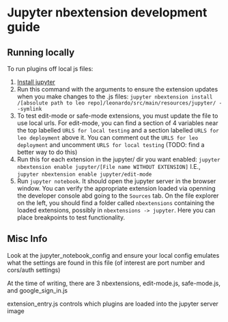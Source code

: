 # Jupyter nbextension development guide

## Running locally
To run plugins off local js files:
1. [Install jupyter](https://jupyter.org/install)
2. Run this command with the arguments to ensure the extension updates when you make changes to the .js files: `jupyter nbextension install /[absolute path to leo repo]/leonardo/src/main/resources/jupyter/ --symlink`
3. To test edit-mode or safe-mode extensions, you must update the file to use local urls. For edit-mode, you can find a section of 4 variables near the top labelled `URLS for local testing` and a section labelled `URLS for leo deployment` above it. You can comment out the `URLS for leo deployment` and uncomment  `URLS for local testing` (TODO: find a better way to do this)
4. Run this for each extension in the jupyter/ dir you want enabled: ```jupyter nbextension enable jupyter/[File name WITHOUT EXTENSION]``` I.E., `jupyter nbextension enable jupyter/edit-mode`
5. Run `jupyter notebook`. It should open the jupyter server in the browser window. You can verify the appropriate extension loaded via openning the developer console abd going to the `Sources` tab. On the file explorer on the left, you should find a folder called `nbextensions` containing the loaded extensions, possibly in `nbextensions -> jupyter`. Here you can place breakpoints to test functionality.

## Misc Info

Look at the jupyter_notebook_config and ensure your local config emulates what the settings are found in this file (of interest are port number and cors/auth settings)

At the time of writing, there are 3 nbextensions, edit-mode.js, safe-mode.js, and google_sign_in.js

extension_entry.js controls which plugins are loaded into the jupyter server image
